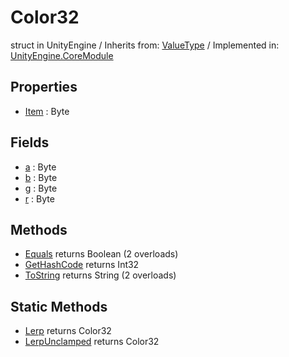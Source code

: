 # Color32
struct in UnityEngine
 / Inherits from: <a href="https://docs.unity3d.com/6000.0/Documentation/ScriptReference/ValueType.html" target="_blank">ValueType</a> / Implemented in: <a href="https://docs.unity3d.com/6000.0/Documentation/ScriptReference/UnityEngine.CoreModule.html" target="_blank">UnityEngine.CoreModule</a>
## Properties
- <a href="https://docs.unity3d.com/6000.0/Documentation/ScriptReference/Color32-Item.html" target="_blank">Item</a> : Byte
## Fields
- <a href="https://docs.unity3d.com/6000.0/Documentation/ScriptReference/Color32-a.html" target="_blank">a</a> : Byte
- <a href="https://docs.unity3d.com/6000.0/Documentation/ScriptReference/Color32-b.html" target="_blank">b</a> : Byte
- <a href="https://docs.unity3d.com/6000.0/Documentation/ScriptReference/Color32-g.html" target="_blank">g</a> : Byte
- <a href="https://docs.unity3d.com/6000.0/Documentation/ScriptReference/Color32-r.html" target="_blank">r</a> : Byte
## Methods
- <a href="https://docs.unity3d.com/6000.0/Documentation/ScriptReference/Color32.Equals.html" target="_blank">Equals</a> returns Boolean (2 overloads)
- <a href="https://docs.unity3d.com/6000.0/Documentation/ScriptReference/Color32.GetHashCode.html" target="_blank">GetHashCode</a> returns Int32
- <a href="https://docs.unity3d.com/6000.0/Documentation/ScriptReference/Color32.ToString.html" target="_blank">ToString</a> returns String (2 overloads)
## Static Methods
- <a href="https://docs.unity3d.com/6000.0/Documentation/ScriptReference/Color32.Lerp.html" target="_blank">Lerp</a> returns Color32
- <a href="https://docs.unity3d.com/6000.0/Documentation/ScriptReference/Color32.LerpUnclamped.html" target="_blank">LerpUnclamped</a> returns Color32
